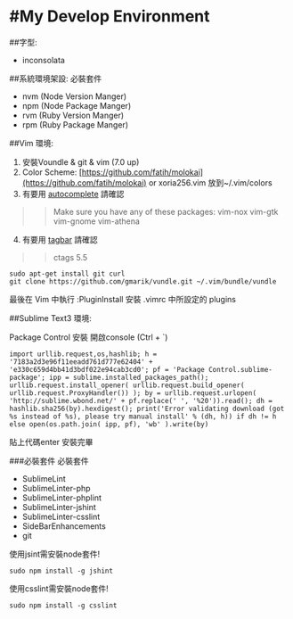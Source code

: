 #My Develop Environment
===============

##字型:
* inconsolata

##系統環境架設:
必裝套件
* nvm (Node Version Manger)
* npm (Node Package Manger)
* rvm (Ruby Version Manger)
* rpm (Ruby Package Manger)


##Vim 環境:

1. 安裝Voundle & git & vim (7.0 up)
2. Color Scheme: [https://github.com/fatih/molokai](https://github.com/fatih/molokai) or xoria256.vim  放到~/.vim/colors
3. 有要用 [autocomplete](http://github.com/Shougo/neocomplete) 請確認
>> Make sure you have any of these packages:
>> vim-nox
>> vim-gtk
>> vim-gnome
>> vim-athena
4. 有要用 [tagbar](https://github.com/majutsushi/tagbar) 請確認
>> ctags 5.5

``` shell
sudo apt-get install git curl
git clone https://github.com/gmarik/vundle.git ~/.vim/bundle/vundle
```

最後在 Vim 中執行 :PluginInstall 安裝 .vimrc 中所設定的 plugins

##Sublime Text3 環境:


Package Control 安裝
開啟console (Ctrl + `)

```
import urllib.request,os,hashlib; h = '7183a2d3e96f11eeadd761d777e62404' + 'e330c659d4bb41d3bdf022e94cab3cd0'; pf = 'Package Control.sublime-package'; ipp = sublime.installed_packages_path(); urllib.request.install_opener( urllib.request.build_opener( urllib.request.ProxyHandler()) ); by = urllib.request.urlopen( 'http://sublime.wbond.net/' + pf.replace(' ', '%20')).read(); dh = hashlib.sha256(by).hexdigest(); print('Error validating download (got %s instead of %s), please try manual install' % (dh, h)) if dh != h else open(os.path.join( ipp, pf), 'wb' ).write(by)
```

貼上代碼enter
安裝完畢

###必裝套件
必裝套件
* SublimeLint
* SublimeLinter-php
* SublimeLinter-phplint
* SublimeLinter-jshint
* SublimeLinter-csslint
* SideBarEnhancements
* git


使用jsint需安裝node套件!
``` shell
sudo npm install -g jshint
```

使用csslint需安裝node套件!
``` shell
sudo npm install -g csslint
```
